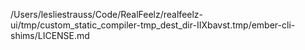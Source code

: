 /Users/lesliestrauss/Code/RealFeelz/realfeelz-ui/tmp/custom_static_compiler-tmp_dest_dir-IIXbavst.tmp/ember-cli-shims/LICENSE.md